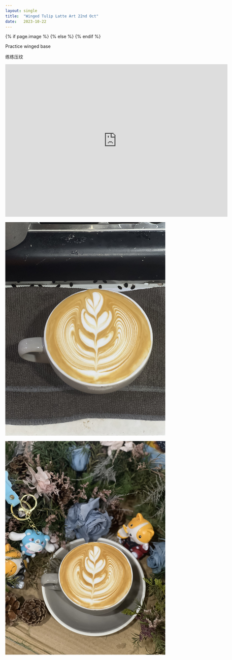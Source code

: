 ```yaml
---
layout: single
title:  "Winged Tulip Latte Art 22nd Oct"
date:   2023-10-22
---
```


{% if page.image %}
  <meta property="og:image" content="/assets/img/2023/10/22/IMG_8937.jpg">
{% else %}
  <meta property="og:image" content="/assets/img/2023/10/22/IMG_8937.jpg">
{% endif %}

<meta property="og:description" content="Winged Tulip Latte Art 22nd Oct" />


Practice winged base

练练压纹



<div class="embed-container">
  <iframe
      src="https://www.youtube.com/embed/YKaTs4oorPw"
      width="700"
      height="480"
      frameborder="0"
      allowfullscreen="true">
  </iframe>
</div>



![](/assets/img/2023/10/22/IMG_8935.jpg)

![](/assets/img/2023/10/22/IMG_8937.jpg)
